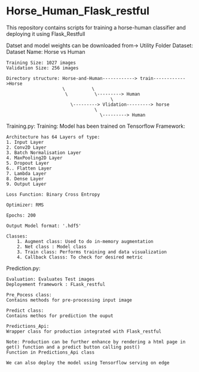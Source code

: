 # Horse_Human_Flask_restful
This repository contains scripts for training a horse-human classifier and deploying it using Flask_Restfull


Datset and model weights can be downloaded from->   Utility Folder
Dataset:
	Dataset Name: Horse vs Human
	
	Training Size: 1027 images
	Validation Size: 256 images
	
	Directory structure: Horse-and-Human------------> train------------>Horse
					     \   		\
					      \ 		 \---------> Human
	                                       \
					        \---------> Vlidation---------> horse
								     \
								       \---------> Human

Training.py:
	Training:
	Model has been trained on Tensorflow Framework:

	Architecture has 64 Layers of type:
	1. Input Layer 
	2. Conv2D Layer
	3. Batch Normalisation Layer
	4. MaxPooling2D Layer
	5. Dropout Layer
	6.. Flatten Layer
	7. Lambda Layer
	8. Dense Layer
	9. Output Layer
	
	Loss Function: Binary Cross Entropy
	
	Optimizer: RMS
	
	Epochs: 200

	Output Model format: '.hdf5'
	
	Classes:
		1. Augment class: Used to do in-memory augmentation
		2. Net class : Model class
		3. Train class: Performs training and data visualization
		4. Callback Classs: To check for desired metric

Prediction.py:

	Evaluation: Evaluates Test images
	Deployement framework : FLask_restful
	
	Pre_Pocess class:
	Contains methods for pre-processing input image
	
	Predict class:
	Contains methos for prediction the ouput
	
	Predictions_Api:
	Wrapper class for production integrated with Flask_restful
	
	Note: Production can be further enhance by rendering a html page in get() function and a predict button calling post() 
	Function in Predictions_Api class
	
	We can also deploy the model using Tensorflow serving on edge

